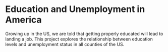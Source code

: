 # Education and Unemployment in America
Growing up in the US, we are told that getting properly educated will lead to landing a job. This project explores the relationship between education levels and unemployment status in all counties of the US.  

